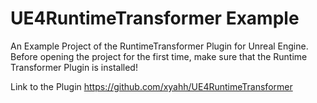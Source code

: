 # UE4RuntimeTransformer Example
An Example Project of the RuntimeTransformer Plugin for Unreal Engine.
Before opening the project for the first time, make sure that the Runtime Transformer Plugin is installed!

Link to the Plugin
https://github.com/xyahh/UE4RuntimeTransformer
